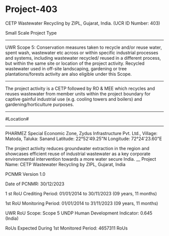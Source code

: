 # Project-403
CETP Wastewater Recycling by ZIPL, Gujarat, India. (UCR ID Number: 403)

Small Scale Project Type
___________
UWR Scope 5: Conservation measures taken to recycle and/or reuse water,
spent wash, wastewater etc across or within specific industrial processes
and systems, including wastewater recycled/ reused in a different
process, but within the same site or location of the project activity.
Recycled wastewater used in off-site landscaping, gardening or tree
plantations/forests activity are also eligible under this Scope.
__________
The project activity is a CETP followed by RO & MEE which recycles and
reuses wastewater from member units within the project boundary for
captive gainful industrial use (e.g. cooling towers and boilers) and
gardening/horticulture purposes.
______________________
#Location#
_______________
PHARMEZ Special Economic Zone,
Zydus Infrastructure Pvt. Ltd.,
Village: Matoda,
Taluka: Sanand
Latitude: 22°52'49.25"N
Longitude: 72°24'23.60"E

The project activity reduces groundwater extraction in the region and
showcases efficient reuse of industrial wastewater as a key corporate
environmental intervention towards a more water secure India.
__
Project Name: CETP Wastewater Recycling by ZIPL, Gujarat, India

PCNMR Version 1.0

Date of PCNMR: 30/12/2023

1 st RoU Crediting Period: 01/01/2014 to 30/11/2023 (09 years, 11 months)

1st RoU Monitoring Period: 01/01/2014 to 31/11/2023 (09 years, 11 months)

UWR RoU Scope: Scope 5
UNDP Human Development Indicator: 0.645 (India)

RoUs Expected During 1st Monitored Period: 4657311 RoUs
